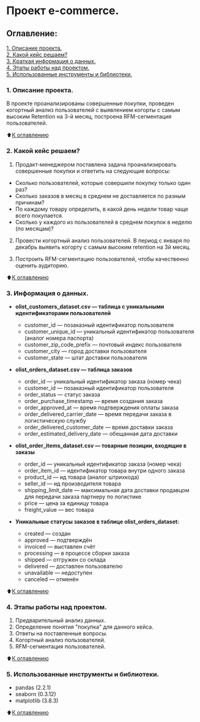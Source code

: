 # Проект e-commerce.

## Оглавление:

[1. Описание проекта.](#1-описание-проекта)<br>
[2. Какой кейс решаем?](#2-какой-кейс-решаем)<br>
[3. Краткая информация о данных.](#3-краткая-информация-о-данных)<br>
[4. Этапы работы над проектом.](#4-этапы-работы-над-проектом)<br>
[5. Использованные инструменты и библиотеки.](#5-использованные-инструменты-и-библиотеки)<br>


### 1. Описание проекта.

В проекте проанализированы совершенные покупки, проведен когортный анализ пользователей с выявлением когорты с самым высоким Retention на 3-й месяц, построена RFM-сегментация пользователей.<br> 

⬆️[К оглавлению](#оглавление)

### 2. Какой кейс решаем?

1. Продакт-менеджером поставлена задача проанализировать совершенные покупки и ответить на следующие вопросы:

* Сколько пользователей, которые совершили покупку только один раз? 
* Сколько заказов в месяц в среднем не доставляется по разным причинам? 
* По каждому товару определить, в какой день недели товар чаще всего покупается.
* Сколько у каждого из пользователей в среднем покупок в неделю (по месяцам)? 

2. Провести когортный анализ пользователей. В период с января по декабрь выявить когорту с самым высоким retention на 3й месяц. 

3. Построить RFM-сегментацию пользователей, чтобы качественно оценить аудиторию.<br>

⬆️[К оглавлению](#оглавление)

### 3. Информация о данных.

* **olist_customers_dataset.csv — таблица с уникальными идентификаторами пользователей**
    * customer_id — позаказный идентификатор пользователя
    * customer_unique_id —  уникальный идентификатор пользователя  (аналог номера паспорта)
    * customer_zip_code_prefix —  почтовый индекс пользователя
    * customer_city —  город доставки пользователя
    * customer_state —  штат доставки пользователя

* **olist_orders_dataset.csv —  таблица заказов**
    * order_id —  уникальный идентификатор заказа (номер чека)
    * customer_id —  позаказный идентификатор пользователя
    * order_status —  статус заказа
    * order_purchase_timestamp —  время создания заказа
    * order_approved_at —  время подтверждения оплаты заказа
    * order_delivered_carrier_date —  время передачи заказа в логистическую службу
    * order_delivered_customer_date —  время доставки заказа
    * order_estimated_delivery_date —  обещанная дата доставки

* **olist_order_items_dataset.csv —  товарные позиции, входящие в заказы**
    * order_id —  уникальный идентификатор заказа (номер чека)
    * order_item_id —  идентификатор товара внутри одного заказа
    * product_id —  ид товара (аналог штрихкода)
    * seller_id — ид производителя товара
    * shipping_limit_date —  максимальная дата доставки продавцом для передачи заказа партнеру по логистике
    * price —  цена за единицу товара
    * freight_value —  вес товара

* **Уникальные статусы заказов в таблице olist_orders_dataset:**  
    * created —  создан
    * approved —  подтверждён
    * invoiced —  выставлен счёт
    * processing —  в процессе сборки заказа
    * shipped —  отгружен со склада
    * delivered —  доставлен пользователю
    * unavailable —  недоступен
    * canceled —  отменён

⬆️[К оглавлению](#оглавление)

### 4. Этапы работы над проектом.
1. Предварительный анализ данных.
2. Определение понятия "покупка" для данного кейса.
3. Ответы на поставленные вопросы.
4. Когортный анализ пользователей.
5. RFM-сегментация пользователей. <br>

⬆️[К оглавлению](#оглавление)

### 5. Использованные инструменты и библиотеки.
* pandas (2.2.1)<br>
* seaborn (0.3.12)<br>
* matplotlib (3.8.3)

⬆️[К оглавлению](#оглавление)
